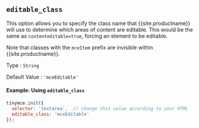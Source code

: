 ## `editable_class`

This option allows you to specify the class name that {{site.productname}} will use to determine which areas of content are editable. This would be the same as `contenteditable=true`, forcing an element to be editable.

Note that classes with the `mceItem` prefix are invisible within {{site.productname}}.

Type
: `String`

Default Value
: `'mceEditable'`

#### Example: Using `editable_class`

```js
tinymce.init({
  selector: 'textarea',  // change this value according to your HTML
  editable_class: 'mceEditable'
});
```

